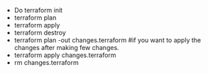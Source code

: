 - Do terraform init
- terraform plan
- terraform apply
- terraform destroy
- terraform plan -out changes.terraform #if you want to apply the changes after making few changes.
- terraform apply changes.terraform
- rm changes.terraform